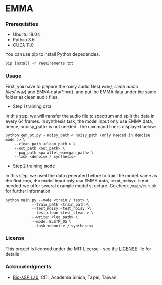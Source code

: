 # EMMA
### Prerequisites
* Ubuntu 18.04
* Python 3.6
* CUDA 11.0

You can use pip to install Python depedencies.
```
pip install -r requirements.txt 
```
### Usage

First, you have to prepare the noisy audio files(*.wav), clean audio files(*.wav) and EMMA data(*.mat). and put the EMMA data under the same folder as clean audio files.
* Step 1 training data 

In this step, we will transfer the audio file to spectrum and split the data in every 64 frames. In synthesis task, the model input only use EMMA data, hence, <noisy_path> is not needed. The command line is displayed below:
```
python gen_pt.py --noisy_path < noisy_path (only needed in denoise mode )> \   
    --clean_path <clean_path > \       
    --out_path <out_path> \       
    --pwg_path <parallel_wavegan_path> \       
    --task <denoise / synthesis>
```
  
* Step 2 training mode

In this step, we used the data generated before to train the model. same as the first step, the model input only use EMMA data, <test_noisy> is not needed. we offer several example model structure. Go check ```/main/run.sh``` for further information
```
python main.py --mode <train / test> \
            --train_path <train_path>\
            --test_noisy <test_noisy >\
            --test_clean <test_clean > \
            --writer <log_path> \
            --model BLSTM_05 \
            --task <denoise / synthesis>
```
### License

This project is licensed under the MIT License - see the [LICENSE](LICENSE) file for details

### Acknowledgments
* [Bio-ASP Lab](https://bio-asplab.citi.sinica.edu.tw), CITI, Academia Sinica, Taipei, Taiwan

